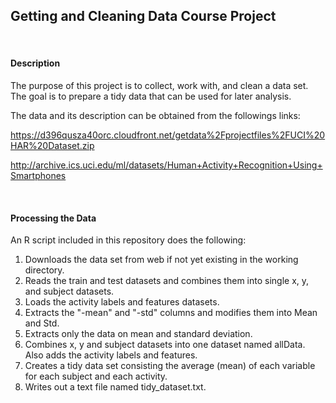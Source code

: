 Getting and Cleaning Data Course Project
---------------------------------------------
&nbsp;

#### Description

The purpose of this project is to collect, work with, and clean a data set. The goal is to prepare a tidy data that can be used for later analysis. 

The data and its description can be obtained from the followings links:

https://d396qusza40orc.cloudfront.net/getdata%2Fprojectfiles%2FUCI%20HAR%20Dataset.zip

http://archive.ics.uci.edu/ml/datasets/Human+Activity+Recognition+Using+Smartphones

&nbsp;

#### Processing the Data

An R script included in this repository does the following:

1. Downloads the data set from web if not yet existing in the working directory.  
2. Reads the train and test datasets and combines them into single x, y, and subject datasets.  
3. Loads the activity labels and features datasets. 
4. Extracts the "-mean" and "-std" columns and modifies them into Mean and Std.
4. Extracts only the data on mean and standard deviation.
5. Combines x, y and subject datasets into one dataset named allData. Also adds the activity labels and features.  
6. Creates a tidy data set consisting the average (mean) of each variable for each subject and each activity.
7. Writes out a text file named tidy_dataset.txt.
